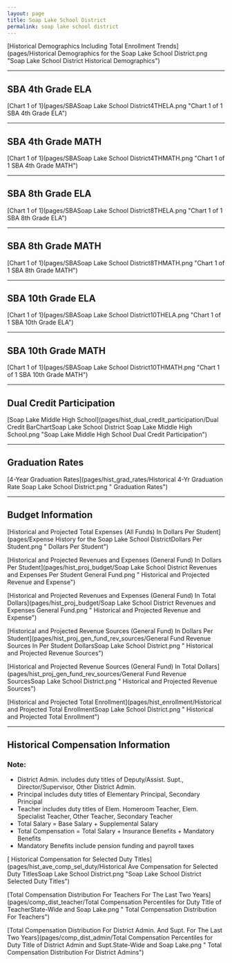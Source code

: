 ```yaml
---
layout: page
title: Soap Lake School District
permalink: soap lake school district
---
```



[Historical Demographics Including Total Enrollment Trends](pages/Historical Demographics for the Soap Lake School District.png "Soap Lake School District Historical Demographics")

___

## SBA 4th Grade ELA

[Chart 1 of 1](pages/SBASoap Lake School District4THELA.png "Chart 1 of 1 SBA 4th Grade ELA")


___

## SBA 4th Grade MATH

[Chart 1 of 1](pages/SBASoap Lake School District4THMATH.png "Chart 1 of 1 SBA 4th Grade MATH")


___

## SBA 8th Grade ELA

[Chart 1 of 1](pages/SBASoap Lake School District8THELA.png "Chart 1 of 1 SBA 8th Grade ELA")


___

## SBA 8th Grade MATH

[Chart 1 of 1](pages/SBASoap Lake School District8THMATH.png "Chart 1 of 1 SBA 8th Grade MATH")


___

## SBA 10th Grade ELA

[Chart 1 of 1](pages/SBASoap Lake School District10THELA.png "Chart 1 of 1 SBA 10th Grade ELA")


___

## SBA 10th Grade MATH

[Chart 1 of 1](pages/SBASoap Lake School District10THMATH.png "Chart 1 of 1 SBA 10th Grade MATH")


___

## Dual Credit Participation

[Soap Lake Middle   High School](pages/hist_dual_credit_participation/Dual Credit BarChartSoap Lake School District Soap Lake Middle   High School.png "Soap Lake Middle   High School Dual Credit Participation")


___

## Graduation Rates

[4-Year Graduation Rates](pages/hist_grad_rates/Historical 4-Yr Graduation Rate Soap Lake School District.png " Graduation Rates")


___

## Budget Information

[Historical and Projected Total Expenses (All Funds) In Dollars Per Student](pages/Expense History for the Soap Lake School DistrictDollars Per Student.png " Dollars Per Student")

[Historical and Projected Revenues and Expenses (General Fund) In Dollars Per Student](pages/hist_proj_budget/Soap Lake School District Revenues and Expenses Per Student General Fund.png " Historical and Projected Revenue and Expense")

[Historical and Projected Revenues and Expenses (General Fund) In Total Dollars](pages/hist_proj_budget/Soap Lake School District Revenues and Expenses General Fund.png " Historical and Projected Revenue and Expense")

[Historical and Projected Revenue Sources (General Fund) In Dollars Per Student](pages/hist_proj_gen_fund_rev_sources/General Fund Revenue Sources In Per Student DollarsSoap Lake School District.png " Historical and Projected Revenue Sources")

[Historical and Projected Revenue Sources (General Fund) In Total Dollars](pages/hist_proj_gen_fund_rev_sources/General Fund Revenue SourcesSoap Lake School District.png " Historical and Projected Revenue Sources")

[Historical and Projected Total Enrollment](pages/hist_enrollment/Historical and Projected Total EnrollmentSoap Lake School District.png " Historical and Projected Total Enrollment")


___

## Historical Compensation Information
### Note:
- District Admin. includes duty titles of Deputy/Assist. Supt., Director/Supervisor, Other District Admin.
- Principal includes duty titles of Elementary Principal, Secondary Principal
- Teacher includes duty titles of Elem. Homeroom Teacher, Elem. Specialist Teacher, Other Teacher, Secondary Teacher
- Total Salary = Base Salary + Supplemental Salary
- Total Compensation = Total Salary + Insurance Benefits + Mandatory Benefits
- Mandatory Benefits include pension funding and payroll taxes

[ Historical Compensation for Selected Duty Titles](pages/hist_ave_comp_sel_duty/Historical Ave Compensation for Selected Duty TitlesSoap Lake School District.png "Soap Lake School District Selected Duty Titles")

[Total Compensation Distribution For Teachers For The Last Two Years](pages/comp_dist_teacher/Total Compensation Percentiles for Duty Title of TeacherState-Wide and Soap Lake.png " Total Compensation Distribution For Teachers")

[Total Compensation Distribution For District Admin. And Supt. For The Last Two Years](pages/comp_dist_admin/Total Compensation Percentiles for Duty Title of District Admin and Supt.State-Wide and Soap Lake.png " Total Compensation Distribution For District Admins")


